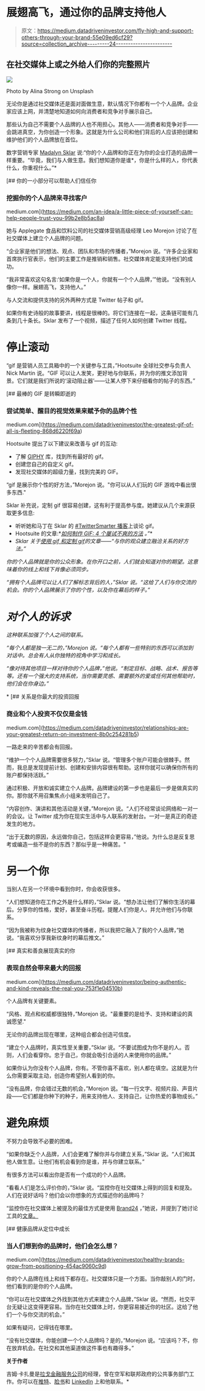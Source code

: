 # 展翅高飞，通过你的品牌支持他人

> 原文：<https://medium.datadriveninvestor.com/fly-high-and-support-others-through-your-brand-55e09ed6cf29?source=collection_archive---------24----------------------->

## 在社交媒体上或之外给人们你的完整照片

![](img/22902807fadda1614f46dfb5db6bafce.png)

Photo by Alina Strong on Unsplash

无论你是通过社交媒体还是面对面做生意，默认情况下你都有一个个人品牌。企业家应该上网，并清楚地知道如何向消费者和竞争对手展示自己。

那些认为自己不需要个人品牌的人也不用担心。其他人——消费者和竞争对手——会跳进真空，为你创造一个形象。这就是为什么公司和他们背后的人应该把创建和维护他们的个人品牌放在首位。

数字营销专家 [Madalyn Sklar](https://twitter.com/MadalynSklar) 说:“你的个人品牌和你正在为你的企业打造的品牌一样重要。“毕竟，我们与人做生意。我们想知道你是谁*，你是什么样的人，你代表什么，你重视什么。”*

[](https://medium.com/an-idea/a-little-piece-of-yourself-can-help-people-trust-you-99b2e8b5ac8a) [## 你的一小部分可以帮助人们信任你

### 挖掘你的个人品牌来寻找客户

medium.com](https://medium.com/an-idea/a-little-piece-of-yourself-can-help-people-trust-you-99b2e8b5ac8a) 

她与 Applegate 食品和饮料公司的社交媒体营销高级经理 Leo Morejon 讨论了在社交媒体上建立个人品牌的问题。

“企业家是他们的想法、观点、团队和市场的传播者，”Morejon 说。“许多企业家和首席执行官表示，他们的主要工作是推销和销售。社交媒体肯定能支持他们的成功。

“我非常喜欢这句名言:‘如果你是一个人，你就有一个个人品牌，’”他说。“没有别人像你一样。展翅高飞，支持他人。”

与人交流和提供支持的另外两种方式是 Twitter 帖子和 gif。

如果你有史诗般的故事要讲，线程是很棒的。将它们连接在一起，这条链可能有几条到几十条长。Sklar 发布了一个视频，描述了任何人如何创建 Twitter 线程。

# **停止滚动**

“gif 是营销人员工具箱中的一个关键参与工具，”Hootsuite 全球社交参与负责人 Nick Martin 说。“GIF 可以让人发笑，更好地与你联系，并为你的推文添加背景。它们就是我们所说的‘滚动阻止器’——让某人停下来仔细看你的帖子的东西。”

[](https://medium.com/datadriveninvestor/the-greatest-gif-of-all-is-fleeting-868d6220f69a) [## 最棒的 GIF 是转瞬即逝的

### 尝试简单、醒目的视觉效果来赋予你的品牌个性

medium.com](https://medium.com/datadriveninvestor/the-greatest-gif-of-all-is-fleeting-868d6220f69a) 

Hootsuite 提出了以下建议来改善与 gif 的互动:

*   了解 [GIPHY](https://twitter.com/GIPHY/) 库，找到所有最好的 gif。
*   创建您自己的自定义 gif。
*   发现社交媒体的超级力量，找到完美的 GIF。

“gif 是展示你个性的好方法，”Morejon 说。"你可以从人们玩的 GIF 游戏中看出很多东西."

Sklar 补充说，定制 gif 很容易创建，这有利于提高参与度。她建议从几个来源获取更多信息:

*   听听她和马丁在 Sklar 的 [#TwitterSmarter 播客](https://madalynsklar.com/2020/02/78-twitter-tips-on-personal-branding-and-social-selling-with-nick-martin/)上谈论 gif。
*   Hootsuite 的文章:*[*如何制作 GIF: 4 个屡试不爽的方法*](https://blog.hootsuite.com/how-to-make-gif/) *。”**
*   *Sklar 关于[使用 gif 和定制 gif](https://madalynsklar.com/2019/12/using-gifs-on-twitter/)的文章——“与你的观众建立融洽关系的好方法。”*

*你的个人品牌就是你的公众形象。在你开口之前，人们就会知道对你的期望。这意味着你的线上和线下肖像必须同步。*

*“拥有个人品牌可以让人们了解标志背后的人，”Sklar 说。“这给了人们与你交流的机会。你的个人品牌展示了你的个性，以及你在幕后的样子。”*

# ***对个人的诉求***

*这种联系加强了个人之间的联系。*

*“每个人都是独一无二的，”Morejon 说。“每个人都有一些特别的东西可以添加到对话中。总会有人从你独特的视角中学习和成长。*

*“像对待其他项目一样对待你的个人品牌，”他说。“制定目标、战略、战术、报告等等。还有一个强大的支持系统，当你需要灵感、需要额外的爱或任何其他帮助时，他们会在你身边。”*

*[](https://medium.com/datadriveninvestor/relationships-are-your-greatest-return-on-investment-8b0c254281b5) [## 关系是你最大的投资回报

### 商业和个人投资不仅仅是金钱

medium.com](https://medium.com/datadriveninvestor/relationships-are-your-greatest-return-on-investment-8b0c254281b5) 

一路走来的辛苦都会有回报。

“维护一个个人品牌需要很多努力，”Sklar 说。“管理多个账户可能会很棘手。然而，我总是发现提前计划、创建和安排内容很有帮助。这样你就可以确保你所有的账户都保持活跃。”

通过积极、开放和诚实建立个人品牌。品牌建设的第一步也是最后一步是做真实的你。那你就不用召集焦点小组来发明自己了。

“内容创作、演讲和其他活动是关键，”Morejon 说。“人们不经常谈论网络和一对一的会议。让 Twitter 成为你在现实生活中与人联系的发射台。一对一是真正的奇迹发生的地方。

“出于无数的原因，永远做你自己，包括这样会更容易，”他说。为什么总是反复思考或编造一些不是你的东西？那似乎是一种痛苦。"

# **另一个你**

当别人在另一个环境中看到你时，你会收获很多。

“人们想知道你在工作之外是什么样的，”Sklar 说。“想办法让他们了解你生活的幕后。分享你的性格，爱好，甚至奋斗历程。提醒人们你是人，并允许他们与你联系。

“因为我被称为纹身社交媒体的传播者，所以我把它融入了我的个人品牌，”她说。“我喜欢分享我新纹身时的幕后推文。”

[](https://medium.com/datadriveninvestor/being-authentic-and-kind-reveals-the-real-you-753f1e04510b) [## 真实和善良展现真实的你

### 表现自然会带来最大的回报

medium.com](https://medium.com/datadriveninvestor/being-authentic-and-kind-reveals-the-real-you-753f1e04510b) 

个人品牌有关键要素。

“风格、观点和权威都很独特，”Morejon 说。"最重要的是给予、支持和建设的真诚愿望."

无论你的品牌出现在哪里，这种组合都会创造可信度。

“建立个人品牌时，真实性至关重要，”Sklar 说。“不要试图成为你不是的人。否则，人们会看穿你。忠于自己，你就会吸引合适的人来使用你的品牌。”

如果你认为你没有个人品牌，你有。不管你喜不喜欢，别人都在填空。这就是为什么你需要采取主动，创造你希望别人看到的你。

“没有品牌，你会错过无数的机会，”Morejon 说。“每一行文字、视频片段、声音片段——它们都是你种下的种子，用来支持他人、支持自己，让你热爱的事物成长。”

# **避免麻烦**

不努力会导致不必要的困难。

“如果你缺乏个人品牌，人们会更难了解你并与你建立关系，”Sklar 说。“人们和其他人做生意。让他们有机会看到你是谁，并与你建立联系。”

有很多方法可以看出你是否有一个成功的个人品牌。

“看看人们是怎么评价你的，”Sklar 说。“监控你在社交媒体上得到的回复和提及。人们在说好话吗？他们会以你想象的方式描述你的品牌吗？

“监控你在社交媒体上被提及的最佳方式是使用 [Brand24](https://twitter.com/brand24/) ，”她说，并提到了她讨论工具的[文章。](https://madalynsklar.com/2019/04/twitter-tools-brand24/)

[](https://medium.com/datadriveninvestor/healthy-brands-grow-from-positioning-454ac9060c9d) [## 健康品牌从定位中成长

### 当人们想到你的品牌时，他们会怎么想？

medium.com](https://medium.com/datadriveninvestor/healthy-brands-grow-from-positioning-454ac9060c9d) 

你的个人品牌在线上和线下都存在。社交媒体只是一个方面。当你敲别人的门时，他们看到的是你的个人品牌。

“你可以在社交媒体之外找到其他方式来建立个人品牌，”Sklar 说。“然而，社交平台无疑让这变得更容易。当你在社交媒体上时，你更容易接近你的社区。这给了他们一个与你交流的机会。”

如果有疑问，记得钱在哪里。

“没有社交媒体，你能创建一个个人品牌吗？是的，”Morejon 说。“应该吗？不，你在放弃机会。在社交和其他渠道做这件事也有趣得多。”

**关于作者**

吉姆·卡扎曼是[拉戈金融服务公司](http://largofinancialservices.com/)的经理，曾在空军和联邦政府的公共事务部门工作。你可以在[推特](https://twitter.com/JKatzaman)、[脸书](https://www.facebook.com/jim.katzaman)和 [LinkedIn](https://www.linkedin.com/in/jim-katzaman-33641b21/) 上和他联系。*
